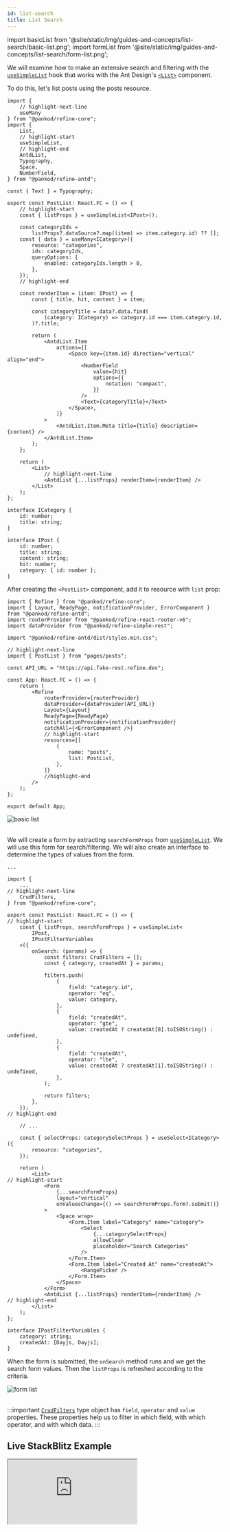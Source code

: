 ```yaml
---
id: list-search
title: List Search
---
```


import basicList from '@site/static/img/guides-and-concepts/list-search/basic-list.png';
import formList from '@site/static/img/guides-and-concepts/list-search/form-list.png';

We will examine how to make an extensive search and filtering with the [`useSimpleList`](/ui-frameworks/antd/hooks/list/useSimpleList.md) hook that works with the Ant Design's [`<List>`](https://ant.design/components/list) component.

To do this, let's list posts using the posts resource.

```tsx title="pages/posts/list.tsx"
import { 
    // highlight-next-line
    useMany 
} from "@pankod/refine-core";
import {
    List,
    // highlight-start
    useSimpleList,
    // highlight-end
    AntdList,
    Typography,
    Space,
    NumberField,
} from "@pankod/refine-antd";

const { Text } = Typography;

export const PostList: React.FC = () => {
    // highlight-start
    const { listProps } = useSimpleList<IPost>();

    const categoryIds =
        listProps?.dataSource?.map((item) => item.category.id) ?? [];
    const { data } = useMany<ICategory>({
        resource: "categories",
        ids: categoryIds,
        queryOptions: {
            enabled: categoryIds.length > 0,
        },
    });
    // highlight-end

    const renderItem = (item: IPost) => {
        const { title, hit, content } = item;

        const categoryTitle = data?.data.find(
            (category: ICategory) => category.id === item.category.id,
        )?.title;

        return (
            <AntdList.Item
                actions={[
                    <Space key={item.id} direction="vertical" align="end">
                        <NumberField
                            value={hit}
                            options={{
                                notation: "compact",
                            }}
                        />
                        <Text>{categoryTitle}</Text>
                    </Space>,
                ]}
            >
                <AntdList.Item.Meta title={title} description={content} />
            </AntdList.Item>
        );
    };

    return (
        <List>
            // highlight-next-line
            <AntdList {...listProps} renderItem={renderItem} />
        </List>
    );
};

interface ICategory {
    id: number;
    title: string;
}

interface IPost {
    id: number;
    title: string;
    content: string;
    hit: number;
    category: { id: number };
}
```

After creating the `<PostList>` component, add it to resource with `list` prop:

```tsx
import { Refine } from "@pankod/refine-core";
import { Layout, ReadyPage, notificationProvider, ErrorComponent } from "@pankod/refine-antd";
import routerProvider from "@pankod/refine-react-router-v6";
import dataProvider from "@pankod/refine-simple-rest";

import "@pankod/refine-antd/dist/styles.min.css";

// highlight-next-line
import { PostList } from "pages/posts";

const API_URL = "https://api.fake-rest.refine.dev";

const App: React.FC = () => {
    return (
        <Refine
            routerProvider={routerProvider}
            dataProvider={dataProvider(API_URL)}
            Layout={Layout}
            ReadyPage={ReadyPage}
            notificationProvider={notificationProvider}
            catchAll={<ErrorComponent />}
            // highlight-start
            resources={[
                {
                    name: "posts",
                    list: PostList,
                },
            ]}
            //highlight-end
        />
    );
};

export default App;
```

<div class="img-container">
    <div class="window">
        <div class="control red"></div>
        <div class="control orange"></div>
        <div class="control green"></div>
    </div>
    <img src={basicList} alt="basic list" />
</div>
<br />

We will create a form by extracting `searchFormProps` from [`useSimpleList`](/ui-frameworks/antd/hooks/list/useSimpleList.md). We will use this form for search/filtering. We will also create an interface to determine the types of values from the form.

```tsx title="pages/posts/list.tsx"
...

import {
    ...
// highlight-next-line
    CrudFilters,
} from "@pankod/refine-core";

export const PostList: React.FC = () => {
// highlight-start
    const { listProps, searchFormProps } = useSimpleList<
        IPost,
        IPostFilterVariables
    >({
        onSearch: (params) => {
            const filters: CrudFilters = [];
            const { category, createdAt } = params;

            filters.push(
                {
                    field: "category.id",
                    operator: "eq",
                    value: category,
                },
                {
                    field: "createdAt",
                    operator: "gte",
                    value: createdAt ? createdAt[0].toISOString() : undefined,
                },
                {
                    field: "createdAt",
                    operator: "lte",
                    value: createdAt ? createdAt[1].toISOString() : undefined,
                },
            );

            return filters;
        },
    });
// highlight-end

    // ...

    const { selectProps: categorySelectProps } = useSelect<ICategory>({
        resource: "categories",
    });

    return (
        <List>
// highlight-start
            <Form
                {...searchFormProps}
                layout="vertical"
                onValuesChange={() => searchFormProps.form?.submit()}
            >
                <Space wrap>
                    <Form.Item label="Category" name="category">
                        <Select
                            {...categorySelectProps}
                            allowClear
                            placeholder="Search Categories"
                        />
                    </Form.Item>
                    <Form.Item label="Created At" name="createdAt">
                        <RangePicker />
                    </Form.Item>
                </Space>
            </Form>
            <AntdList {...listProps} renderItem={renderItem} />
// highlight-end
        </List>
    );
};

interface IPostFilterVariables {
    category: string;
    createdAt: [Dayjs, Dayjs];
}
```

When the form is submitted, the `onSearch` method runs and we get the search form values. Then the `listProps` is refreshed according to the criteria.

<div class="img-container">
    <div class="window">
        <div class="control red"></div>
        <div class="control orange"></div>
        <div class="control green"></div>
    </div>
    <img src={formList} alt="form list" />
</div>

<br />

:::important
[`CrudFilters`](/core/interfaces.md#crudfilters) type object has `field`, `operator` and `value` properties. These properties help us to filter in which field, with which operator, and with which data.
:::

## Live StackBlitz Example

<iframe src="https://stackblitz.com/github/pankod/refine/tree/master/examples/list/useSimpleList?embed=1&view=preview&theme=dark&preset=node"
    style={{width: "100%", height:"80vh", border: "0px", borderRadius: "8px", overflow:"hidden"}}
    title="refine-use-simple-list-example"
></iframe>
